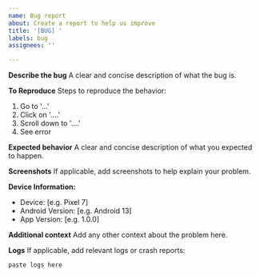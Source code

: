 ```yaml
---
name: Bug report
about: Create a report to help us improve
title: '[BUG] '
labels: bug
assignees: ''

---
```


**Describe the bug**
A clear and concise description of what the bug is.

**To Reproduce**
Steps to reproduce the behavior:
1. Go to '...'
2. Click on '....'
3. Scroll down to '....'
4. See error

**Expected behavior**
A clear and concise description of what you expected to happen.

**Screenshots**
If applicable, add screenshots to help explain your problem.

**Device Information:**
 - Device: [e.g. Pixel 7]
 - Android Version: [e.g. Android 13]
 - App Version: [e.g. 1.0.0]

**Additional context**
Add any other context about the problem here.

**Logs**
If applicable, add relevant logs or crash reports:
```
paste logs here
```